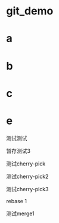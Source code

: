 # git_demo


# a

# b

# c


# e

测试测试

暂存测试3

测试cherry-pick

测试cherry-pick2

测试cherry-pick3

rebase 1


测试merge1
